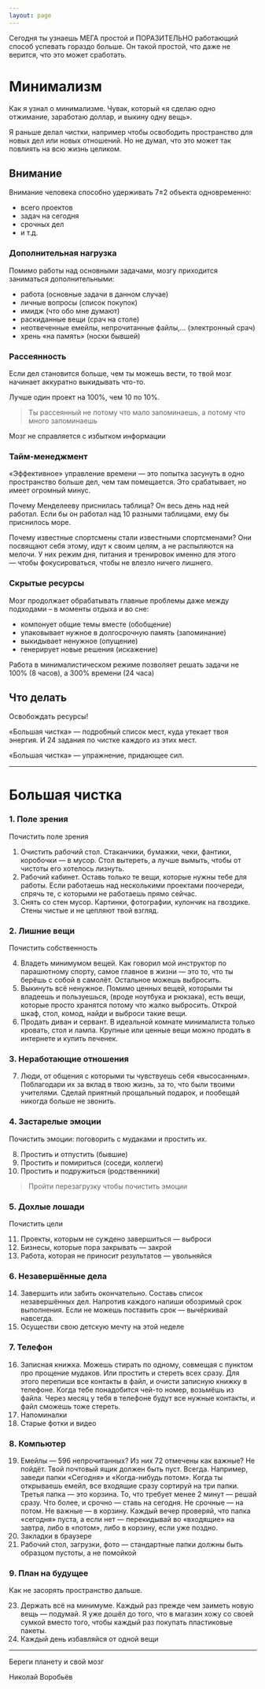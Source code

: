 ```yaml
---
layout: page
---
```


Сегодня ты узнаешь МЕГА простой и ПОРАЗИТЕЛЬНО работающий способ успевать гораздо больше. Он такой простой, что даже не верится, что это может сработать.

# Минимализм

Как я узнал о минимализме. Чувак, который «я сделаю одно отжимание, заработаю доллар, и выкину одну вещь».

Я раньше делал чистки, например чтобы освободить пространство для новых дел или новых отношений. Но не думал, что это может так повлиять на всю жизнь целиком.

## Внимание

Внимание человека способно удерживать 7±2 объекта одновременно:

* всего проектов
* задач на сегодня
* срочных дел
* и т.д.

### Дополнительная нагрузка

Помимо работы над основными задачами, мозгу приходится заниматься дополнительными:

* работа (основные задачи в данном случае)
* личные вопросы (список покупок)
* имидж (что обо мне думают)
* раскиданные вещи (срач на столе)
* неотвеченные емейлы, непрочитанные файлы,... (электронный срач)
* хрень «на память» (носки бывшей)

### Рассеянность

Если дел становится больше, чем ты можешь вести, то твой мозг начинает аккуратно выкидывать что-то.

Лучше один проект на 100%, чем 10 по 10%.

> Ты рассеянный не потому что мало запоминаешь, а потому что много запоминаешь

Мозг не справляется с избытком информации

### Тайм-менеджмент 

«Эффективное» управление времени — это попытка засунуть в одно пространство больше дел, чем там помещается. Это срабатывает, но имеет огромный минус.

Почему Менделееву приснилась таблица? Он весь день над ней работал. Если бы он работал над 10 разными таблицами, ему бы приснилось море.

Почему известные спортсмены стали известными спортсменами? Они посвящают себя этому, идут к своим целям, а не распыляются на мелочи. У них режим дня, питания и тренировок именно для этого — чтобы фокусироваться, чтобы не влезло ничего лишнего.

### Скрытые ресурсы

Мозг продолжает обрабатывать главные проблемы даже между подходами – в моменты отдыха и во сне:

* компонует общие темы вместе (обобщение)
* упаковывает нужное в долгосрочную память (запоминание)
* выкидывает ненужное (опущение)
* генерирует новые решения (искажение)

Работа в минималистическом режиме позволяет решать задачи не 100% (8 часов), а 300% времени (24 часа)

## Что делать

Освобождать ресурсы!

«Большая чистка» — подробный список мест, куда утекает твоя энергия. И 24 задания по чистке каждого из этих мест.

«Большая чистка» — упражнение, придающее сил.

----

# Большая чистка

### 1. Поле зрения

Почистить поле зрения

1. Очистить рабочий стол. Стаканчики, бумажки, чеки, фантики, коробочки — в мусор. Стол вытереть, а лучше вымыть, чтобы от чистоты его хотелось лизнуть.
2. Рабочий кабинет. Оставь только те вещи, которые нужны тебе для работы. Если работаешь над несколькими проектами поочереди, спрячь те, с которыми не работаешь прямо сейчас.
3. Снять со стен мусор. Картинки, фотографии, кулончик на гвоздике. Стены чистые и не цепляют твой взгляд.

### 2. Лишние вещи

Почистить собственность

4. Владеть минимумом вещей. Как говорил мой инструктор по парашютному спорту, самое главное в жизни — это то, что ты берёшь с собой в самолёт. Остальное можешь выбросить.
5. Выкинуть всё ненужное. Помимо ценных вещей, которыми ты владеешь и пользуешься, (вроде ноутбука и рюкзака), есть вещи, которые просто хранятся потому что жалко выбросить. Открой шкаф, стол, комод, найди и выброси такие вещи.
6. Продать диван и сервант. В идеальной комнате минималиста только кровать, стол и лампа. Крупные или ценные вещи можно продать в интернете и купить печенек.

### 3. Неработающие отношения

7. Люди, от общения с которыми ты чувствуешь себя «высосанным». Поблагодари их за вклад в твою жизнь, за то, что были твоими учителями. Сделай приятный прощальный подарок, и пообещай никогда больше не звонить.

### 4. Застарелые эмоции

Почистить эмоции: поговорить с мудаками и простить их.

8. Простить и отпустить (бывшие)
9. Простить и помириться (соседи, коллеги)
10. Простить и подружиться (родственники)

> Пройти перезагрузку чтобы почистить эмоции

### 5. Дохлые лошади

Почистить цели

11. Проекты, которым не суждено завершиться — выброси
12. Бизнесы, которые пора закрывать — закрой
13. Работа, которая не приносит результатов — увольняйся

### 6. Незавершённые дела

14. Завершить или забить окончательно. Составь список незавершённых дел. Напротив каждого напиши обозримый срок выполнения. Если не можешь поставить срок — вычёркивай навсегда.
15. Осуществи свою детскую мечту на этой неделе

### 7. Телефон

16. Записная книжка. Можешь стирать по одному, совмещая с пунктом про прощение мудаков. Или простить и стереть всех сразу. Для этого перепиши все контакты в файл, и очисти записную книжку в телефоне. Когда тебе понадобится чей-то номер, возьмёшь из файла. Через месяц у тебя в телефоне будут все нужные контакты, и файл сможешь тоже стереть.
17. Напоминалки
18. Старые фотки и видео

### 8. Компьютер

19. Емейлы — 596 непрочитанных? Из них 72 отмечены как важные? Не пойдёт. Твой почтовый ящик должен быть пуст. Всегда. Например, заведи папки «Сегодня» и «Когда-нибудь потом». Когда ты открываешь емейл, все входящие сразу сортируй на три папки. Третья папка — это корзина. То, что требует менее 2 минут — решай сразу. Что более, и срочно — ставь на сегодня. Не срочные — на потом. Не важные — в корзину. Каждый вечер проверяй, что папка «сегодня» пуста, а если нет — перекидывай во «входящие» на завтра, либо в «потом», либо в корзину, если уже поздно.
21. Закладки в браузере
22. Рабочий стол, загрузки, фото — стандартные папки должны быть образцом пустоты, а не помойкой

### 9. План на будущее

Как не засорять пространство дальше.

23. Держать всё на минимуме. Каждый раз прежде чем заиметь новую вещь — подумай. Я уже дошёл до того, что в магазин хожу со своей сумкой вместо того, чтобы каждый раз покупать пластиковые пакеты.
24. Каждый день избавляйся от одной вещи

----

Береги планету и свой мозг

Николай Воробьёв
